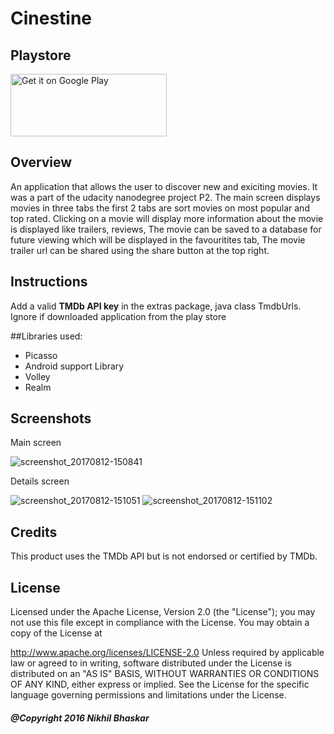 # Cinestine

## Playstore

<a href='https://play.google.com/store/apps/details?id=comnikhil_31.httpsgithub.cinestine&hl=en&pcampaignid=MKT-Other-global-all-co-prtnr-py-PartBadge-Mar2515-1'><img alt='Get it on Google Play' src='https://play.google.com/intl/en_us/badges/images/generic/en_badge_web_generic.png' width="250" height="100"/></a>
## Overview

An application that allows the user to discover new and exiciting movies. It was a part of the udacity nanodegree project P2. The main screen displays movies in three tabs the first 2 tabs are sort movies on most popular and top rated. Clicking on a movie will display more information about the movie is displayed like trailers, reviews, The movie can be saved to a database for future viewing which will be displayed in the favouritites tab, The movie trailer url can be shared using the share button at the top right.

## Instructions

Add a valid **TMDb API key** in the extras package, java class TmdbUrls. Ignore if downloaded application from the play store

##Libraries used:

* Picasso
* Android support Library
* Volley
* Realm



## Screenshots

Main screen

![screenshot_20170812-150841](https://user-images.githubusercontent.com/19944703/29239697-d085e256-7f71-11e7-8653-b21d11139122.png)

Details screen

![screenshot_20170812-151051](https://user-images.githubusercontent.com/19944703/29239692-9d17ff4e-7f71-11e7-87cd-a3c6a1c829e1.png) ![screenshot_20170812-151102](https://user-images.githubusercontent.com/19944703/29239693-9df85904-7f71-11e7-9781-2df36a428c9d.png)


## Credits 

This product uses the TMDb API but is not endorsed or certified by TMDb.

## License

Licensed under the Apache License, Version 2.0 (the "License"); you may not use this file except in compliance with the License. You may obtain a copy of the License at

http://www.apache.org/licenses/LICENSE-2.0
Unless required by applicable law or agreed to in writing, software distributed under the License is distributed on an "AS IS" BASIS, WITHOUT WARRANTIES OR CONDITIONS OF ANY KIND, either express or implied. See the License for the specific language governing permissions and limitations under the License.

##### @Copyright 2016 Nikhil Bhaskar
